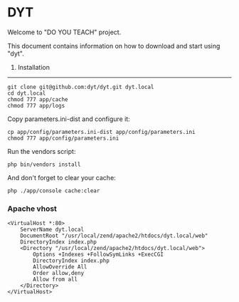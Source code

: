 DYT
========================

Welcome to "DO YOU TEACH" project.

This document contains information on how to download and start using "dyt".

1) Installation
---------------

	git clone git@github.com:dyt/dyt.git dyt.local
	cd dyt.local
	chmod 777 app/cache
	chmod 777 app/logs

Copy parameters.ini-dist and configure it:

    cp app/config/parameters.ini-dist app/config/parameters.ini
	chmod 777 app/config/parameters.ini

Run the vendors script:

	php bin/vendors install

And don't forget to clear your cache:

	php ./app/console cache:clear

### Apache vhost

    <VirtualHost *:80>
        ServerName dyt.local
        DocumentRoot "/usr/local/zend/apache2/htdocs/dyt.local/web"
        DirectoryIndex index.php
        <Directory "/usr/local/zend/apache2/htdocs/dyt.local/web">
            Options +Indexes +FollowSymLinks +ExecCGI
            DirectoryIndex index.php
            AllowOverride All
            Order allow,deny
            Allow from all
        </Directory>
    </VirtualHost>
